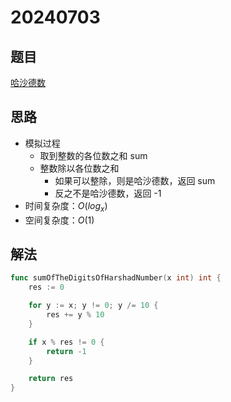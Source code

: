 # 20240703 

## 题目
[哈沙德数](https://leetcode.cn/problems/harshad-number/description/)

## 思路

- 模拟过程
    - 取到整数的各位数之和 sum
    - 整数除以各位数之和
        - 如果可以整除，则是哈沙德数，返回 sum
        - 反之不是哈沙德数，返回 -1 
- 时间复杂度：*O*($log_x$)
- 空间复杂度：*O*(1)

## 解法

```go
func sumOfTheDigitsOfHarshadNumber(x int) int {
    res := 0

    for y := x; y != 0; y /= 10 {
        res += y % 10
    }

    if x % res != 0 {
        return -1
    }

    return res
}
```